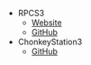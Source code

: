- RPCS3
  - [Website](https://rpcs3.net/) 
  - [GitHub](https://github.com/RPCS3/rpcs3)
- ChonkeyStation3
  - [GitHub](https://github.com/liuk7071/ChonkyStation3)
